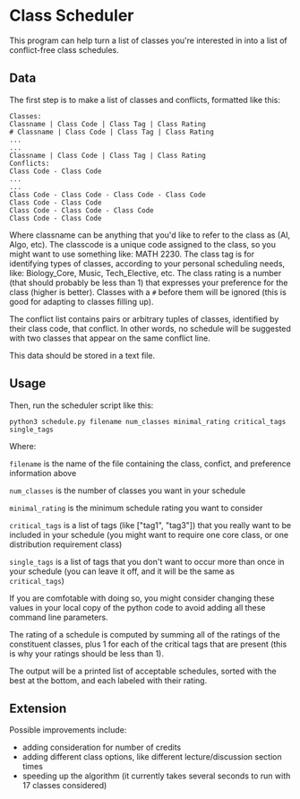 # Class Scheduler

This program can help turn a list of classes you're interested in into a list of conflict-free class schedules. 

## Data

The first step is to make a list of classes and conflicts, formatted like this:
  
    Classes:
    Classname | Class Code | Class Tag | Class Rating
    # Classname | Class Code | Class Tag | Class Rating
    ...
    ...
    Classname | Class Code | Class Tag | Class Rating
    Conflicts:
    Class Code - Class Code
    ...
    ...
    Class Code - Class Code - Class Code - Class Code
    Class Code - Class Code
    Class Code - Class Code - Class Code
    Class Code - Class Code

Where classname can be anything that you'd like to refer to the class as (AI, Algo, etc). The classcode is a unique code assigned to the class, so you might want to use something like: MATH 2230. The class tag is for identifying types of classes, according to your personal scheduling needs, like: Biology_Core, Music, Tech_Elective, etc. The class rating is a number (that should probably be less than 1) that expresses your preference for the class (higher is better). Classes with a ```#``` before them will be ignored (this is good for adapting to classes filling up). 

The conflict list contains pairs or arbitrary tuples of classes, identified by their class code, that conflict. In other words, no schedule will be suggested with two classes that appear on the same conflict line.

This data should be stored in a text file. 

## Usage

Then, run the scheduler script like this:

    python3 schedule.py filename num_classes minimal_rating critical_tags single_tags
    
Where:

```filename``` is the name of the file containing the class, confict, and preference information above

```num_classes``` is the number of classes you want in your schedule

```minimal_rating``` is the minimum schedule rating you want to consider

```critical_tags``` is a list of tags (like ["tag1", "tag3"]) that you really want to be included in your schedule (you might want to require one core class, or one distribution requirement class)

```single_tags``` is a list of tags that you don't want to occur more than once in your schedule (you can leave it off, and it will be the same as ```critical_tags```)

If you are comfotable with doing so, you might consider changing these values in your local copy of the python code to avoid adding all these command line parameters. 

The rating of a schedule is computed by summing all of the ratings of the constituent classes, plus 1 for each of the critical tags that are present (this is why your ratings should be less than 1). 

The output will be a printed list of acceptable schedules, sorted with the best at the bottom, and each labeled with their rating. 

## Extension

Possible improvements include:
* adding consideration for number of credits
* adding different class options, like different lecture/discussion section times
* speeding up the algorithm (it currently takes several seconds to run with 17 classes considered)
